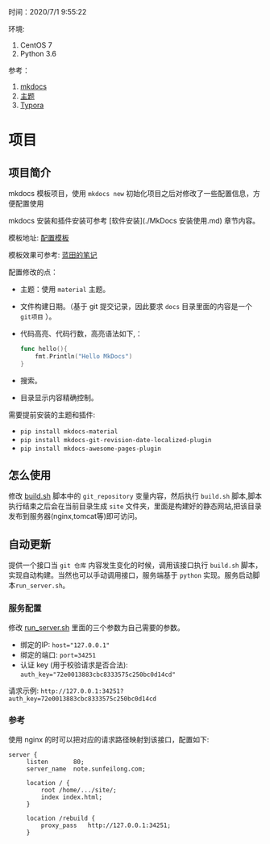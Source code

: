 时间：2020/7/1 9:55:22  

环境: 

1.  CentOS 7
2.  Python 3.6

参考：

1. [mkdocs](https://www.mkdocs.org/)  
2. [主题](https://jamstackthemes.dev/ssg/mkdocs/)
3. [Typora](https://www.typora.io/)

# 项目
## 项目简介
mkdocs 模板项目，使用 `mkdocs new` 初始化项目之后对修改了一些配置信息，方便配置使用

mkdocs 安装和插件安装可参考 [软件安装](./MkDocs 安装使用.md) 章节内容。

模板地址: [配置模板](https://github.com/ProjectTemplate/mkdocs-config-template.git)

模板效果可参考:  [蓝田的笔记](http://note.sunfeilong.com/)

配置修改的点：

* 主题：使用 `material` 主题。

* 文件构建日期。（基于 git 提交记录，因此要求 `docs` 目录里面的内容是一个 `git项目` ）。

* 代码高亮、代码行数，高亮语法如下,：

    ```go
    func hello(){
        fmt.Println("Hello MkDocs")
    }
    ```
    
* 搜索。

* 目录显示内容精确控制。

需要提前安装的主题和插件:

* `pip install mkdocs-material`
* `pip install mkdocs-git-revision-date-localized-plugin`
* `pip install mkdocs-awesome-pages-plugin`

## 怎么使用

修改 [build.sh](https://github.com/ProjectTemplate/mkdocs-config-template/blob/master/build.sh) 脚本中的 `git_repository` 变量内容，然后执行 `build.sh` 脚本,脚本执行结束之后会在当前目录生成 `site` 文件夹，里面是构建好的静态网站,把该目录发布到服务器(nginx,tomcat等)即可访问。

## 自动更新  
提供一个接口当 `git 仓库` 内容发生变化的时候，调用该接口执行 `build.sh` 脚本，实现自动构建。当然也可以手动调用接口，服务端基于 `python` 实现。服务启动脚本`run_server.sh`。

### 服务配置  

修改 [run_server.sh](https://github.com/ProjectTemplate/mkdocs-config-template/blob/master/run_server.sh) 里面的三个参数为自己需要的参数。

* 绑定的IP: `host="127.0.0.1"`
* 绑定的端口: `port=34251`
* 认证 key (用于校验请求是否合法): `auth_key="72e0013883cbc8333575c250bc0d14cd"`


请求示例: `http://127.0.0.1:34251?auth_key=72e0013883cbc8333575c250bc0d14cd`

### 参考 
使用 nginx 的时可以把对应的请求路径映射到该接口，配置如下:

```nginx
server {
     listen       80;
     server_name  note.sunfeilong.com;
     
     location / {
         root /home/.../site/;
         index index.html;
     }

     location /rebuild {
         proxy_pass   http://127.0.0.1:34251;
     }
```
